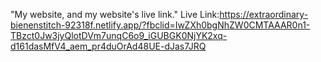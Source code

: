 "My website, and my website's live link."
Live Link:https://extraordinary-bienenstitch-92318f.netlify.app/?fbclid=IwZXh0bgNhZW0CMTAAAR0n1-TBzct0Jw3jyQlotDVm7unqC6o9_iGUBGK0NjYK2xq-d161dasMfV4_aem_pr4duOrAd48UE-dJas7JRQ






